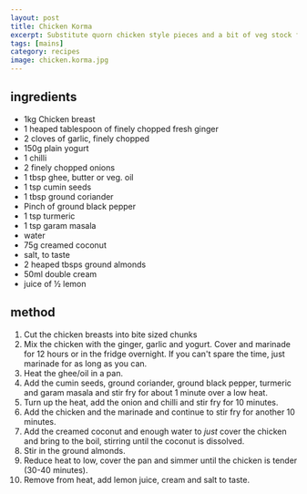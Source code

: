 ```yaml
---
layout: post
title: Chicken Korma
excerpt: Substitute quorn chicken style pieces and a bit of veg stock for a vegetarian version
tags: [mains]
category: recipes
image: chicken.korma.jpg
---
```


ingredients
-----------

* 1kg Chicken breast
* 1 heaped tablespoon of finely chopped fresh ginger
* 2 cloves of garlic, finely chopped
* 150g plain yogurt
* 1 chilli
* 2 finely chopped onions
* 1 tbsp ghee, butter or veg. oil
* 1 tsp cumin seeds
* 1 tbsp ground coriander
* Pinch of ground black pepper
* 1 tsp turmeric
* 1 tsp garam masala
* water
* 75g creamed coconut
* salt, to taste
* 2 heaped tbsps ground almonds
* 50ml double cream
* juice of &frac12; lemon

method
------

1. Cut the chicken breasts into bite sized chunks
2. Mix the chicken with the ginger, garlic and yogurt. Cover and marinade for 12 hours or in the fridge overnight. If you can't spare the time, just marinade for as long as you can.
3. Heat the ghee&#47;oil in a pan.
4. Add the cumin seeds, ground coriander, ground black pepper, turmeric and garam masala and stir fry for about 1 minute over a low heat.
5. Turn up the heat, add the onion and chilli and stir fry for 10 minutes.
6. Add the chicken and the marinade and continue to stir fry for another 10 minutes.
7. Add the creamed coconut and enough water to *just* cover the chicken and bring to the boil, stirring until the coconut is dissolved.
8. Stir in the ground almonds.
9. Reduce heat to low, cover the pan and simmer until the chicken is tender (30-40 minutes).
10. Remove from heat, add lemon juice, cream and salt to taste.
